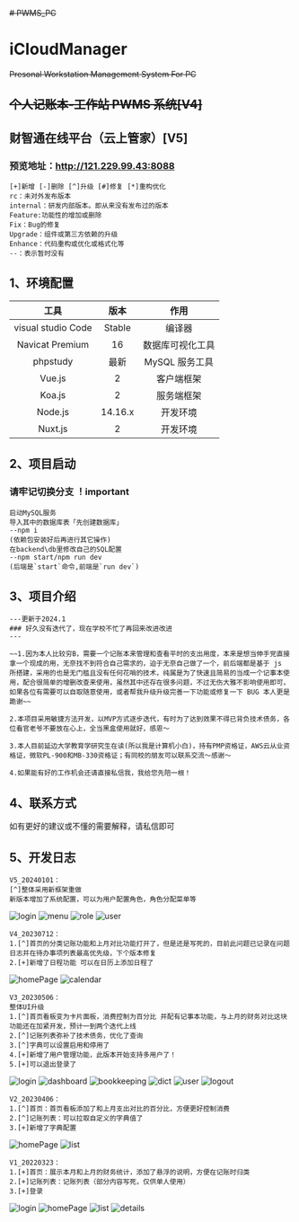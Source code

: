 <!--
 * @Author: ZhangXiaolu
 * @Date: 2022-11-03 10:12:38
 * @LastEditTime: 2022-07-29 10:12:38
 * @LastEditors: ZhangXiaolu
 * @FilePath: personal-workstation\README.md
-->

~~# PWMS_PC~~
# iCloudManager

~~Presonal Workstation Management System For PC~~

## ~~个人记账本-工作站 PWMS 系统[V4]~~
## 财智通在线平台（云上管家）[V5]
### 预览地址：http://121.229.99.43:8088

```
[+]新增 [-]删除 [^]升级 [#]修复 [*]重构优化
rc：未对外发布版本
internal：研发内部版本。即从来没有发布过的版本
Feature:功能性的增加或删除
Fix：Bug的修复
Upgrade：组件或第三方依赖的升级
Enhance：代码重构或优化或格式化等
--：表示暂时没有
```

## 1、环境配置

|        工具        |  版本   |       作用       |
| :----------------: | :-----: | :--------------: |
| visual studio Code | Stable  |      编译器      |
|  Navicat Premium   |   16    | 数据库可视化工具 |
|      phpstudy      |  最新   |  MySQL 服务工具  |
|       Vue.js       |    2    |     客户端框架     |
|       Koa.js       |    2    |    服务端框架    |
|      Node.js       | 14.16.x |     开发环境     |
|      Nuxt.js       |    2    |     开发环境     |

## 2、项目启动

### 请牢记切换分支 ！important

```
启动MySQL服务
导入其中的数据库表「先创建数据库」
--npm i
(依赖包安装好后再进行其它操作)
在backend\db里修改自己的SQL配置
--npm start/npm run dev
(后端是`start`命令,前端是`run dev`)
```

## 3、项目介绍

```
---更新于2024.1
### 好久没有迭代了，现在学校不忙了再回来改进改进
---

~~1.因为本人比较穷B，需要一个记账本来管理和查看平时的支出用度，本来是想当伸手党直接拿一个现成的用，无奈找不到符合自己需求的，迫于无奈自己做了一个，前后端都是基于 js 所搭建，采用的也是无门槛且没有任何花哨的技术，纯属是为了快速且简易的当成一个记事本使用，配合很简单的增删改查来使用，虽然其中还存在很多问题，不过无伤大雅不影响使用即可，如果各位有需要可以自取随意使用，或者帮我升级升级完善一下功能或修复一下 BUG 本人更是跪谢~~

2.本项目采用敏捷方法开发，以MVP方式逐步迭代，有时为了达到效果不得已背负技术债务，各位看官老爷不要放在心上，全当黑盒使用就好，感恩～

3.本人目前延边大学教育学研究生在读(所以我是计算机小白)，持有PMP资格证，AWS云从业资格证，微软PL-900和MB-330资格证；有同校的朋友可以联系交流～感谢～

4.如果能有好的工作机会还请直接私信我，我给您先陪一根！
```

## 4、联系方式

如有更好的建议或不懂的需要解释，请私信即可

## 5、开发日志
```
V5_20240101：
[^]整体采用新框架重做
新版本增加了系统配置，可以为用户配置角色，角色分配菜单等
```
![login](assets/V5_20240101/login.jpeg)
![menu](assets/V5_20240101/menu.jpeg)
![role](assets/V5_20240101/role.jpeg)
![user](assets/V5_20240101/user.jpeg)

```
V4_20230712：
1.[^]首页的分类记账功能和上月对比功能打开了，但是还是写死的，目前此问题已记录在问题日志并在待办事项列表最高优先级，下个版本修复
2.[+]新增了日程功能 可以在日历上添加日程了
```
![homePage](assets/V4_20230712/homePage.jpeg)
![calendar](assets/V4_20230712/calendar.jpeg)

```
V3_20230506：
整体UI升级
1.[^]首页看板变为卡片面板，消费控制为百分比 并配有记事本功能，与上月的财务对比这块功能还在加紧开发，预计一到两个迭代上线
2.[^]记账列表弥补了技术债务，优化了查询
3.[^]字典可以设置启用和停用了
4.[+]新增了用户管理功能，此版本开始支持多用户了！
5.[+]可以退出登录了
```
![login](assets/V3_20230506/login.jpeg)
![dashboard](assets/V3_20230506/dashboard.jpeg)
![bookkeeping](assets/V3_20230506/bookkeeping.jpeg)
![dict](assets/V3_20230506/dict.jpeg)
![user](assets/V3_20230506/user.jpeg)
![logout](assets/V3_20230506/logout.jpeg)

```
V2_20230406：
1.[^]首页：首页看板添加了和上月支出对比的百分比，方便更好控制消费
2.[^]记账列表：可以拉取自定义的字典值了
3.[+]新增了字典配置
```
![homePage](assets/V2_20230406/homePage.jpeg)
![list](assets/V2_20230406/dict.jpeg)

```
V1_20220323：
1.[+]首页：展示本月和上月的财务统计，添加了悬浮的说明，方便在记账时归类
2.[+]记账列表：记账列表（部分内容写死，仅供单人使用）
3.[+]登录
```
![login](assets/V1_20220323/login.jpeg)
![homePage](assets/V1_20220323/homePage.jpeg)
![list](assets/V1_20220323/list.jpeg)
![details](assets/V1_20220323/details.jpeg)